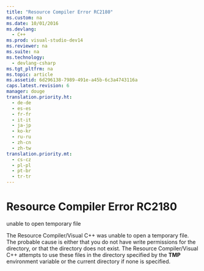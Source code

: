 ```yaml
---
title: "Resource Compiler Error RC2180"
ms.custom: na
ms.date: 10/01/2016
ms.devlang: 
  - C++
ms.prod: visual-studio-dev14
ms.reviewer: na
ms.suite: na
ms.technology: 
  - devlang-csharp
ms.tgt_pltfrm: na
ms.topic: article
ms.assetid: 6d296138-7989-491e-a45b-6c3a4743116a
caps.latest.revision: 6
manager: douge
translation.priority.ht: 
  - de-de
  - es-es
  - fr-fr
  - it-it
  - ja-jp
  - ko-kr
  - ru-ru
  - zh-cn
  - zh-tw
translation.priority.mt: 
  - cs-cz
  - pl-pl
  - pt-br
  - tr-tr
---
```

# Resource Compiler Error RC2180
unable to open temporary file  
  
 The Resource Compiler/Visual C++ was unable to open a temporary file. The probable cause is either that you do not have write permissions for the directory, or that the directory does not exist. The Resource Compiler/Visual C++ attempts to use these files in the directory specified by the **TMP** environment variable or the current directory if none is specified.